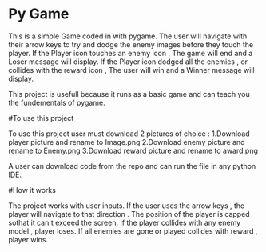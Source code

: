 # Py Game

This is a simple Game coded in with pygame. The user will navigate with their arrow keys to try and dodge the enemy images before they touch the player. 
If the Player icon touches an enemy icon , The game will end and a Loser message will display.
If the Player icon dodged all the enemies , or collides with the reward icon , The user will win and a Winner message will display.

This project is usefull because it runs as a basic game and can teach you the fundementals of pygame.

#To use this project

To use this project user must download 2 pictures of choice :
1.Download player picture and rename to Image.png
2.Download enemy picture and rename to Enemy.png
3.Download reward picture and rename to award.png 

A user can download code from the repo and can run the file in any python IDE.

#How it works

The project works with user inputs.
If the user uses the arrow keys , the player will navigate to that direction . The position of the player is capped sothat it can't exceed the screen.
If the player collides with any enemy model , player loses.
If all enemies are gone or played collides with reward , player wins.



